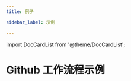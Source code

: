 ```yaml
---
title: 例子

sidebar_label: 示例

---
```


import DocCardList from '@theme/DocCardList';

# Github 工作流程示例

<DocCardList />